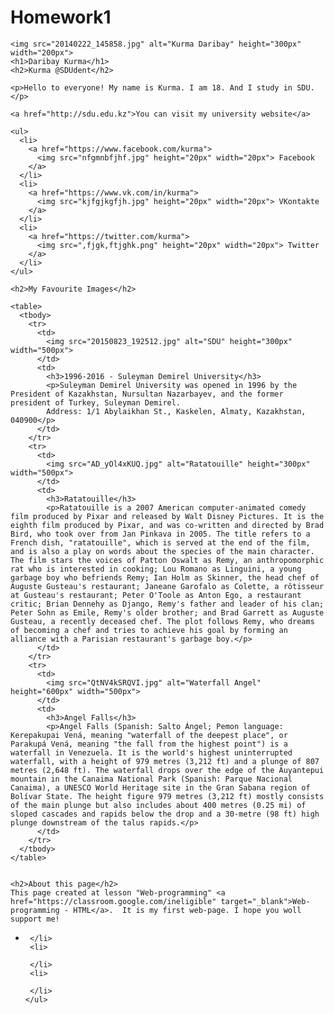 # Homework1
<html>
  <head>
    <title>My 1st web-page</title>
  </head>

  <body>

    <img src="20140222_145858.jpg" alt="Kurma Daribay" height="300px" width="200px">
    <h1>Daribay Kurma</h1>
    <h2>Kurma @SDUdent</h2>

    <p>Hello to everyone! My name is Kurma. I am 18. And I study in SDU.</p>

    <a href="http://sdu.edu.kz">You can visit my university website</a>

    <ul>
      <li>
        <a href="https://www.facebook.com/kurma">
          <img src="nfgmnbfjhf.jpg" height="20px" width="20px"> Facebook
        </a>
      </li>
      <li>
        <a href="https://www.vk.com/in/kurma">
          <img src="kjfgjkgfjh.jpg" height="20px" width="20px"> VKontakte
        </a>
      </li>
      <li>
        <a href="https://twitter.com/kurma">
          <img src=",fjgk,ftjghk.png" height="20px" width="20px"> Twitter
        </a>
      </li>
    </ul>

    <h2>My Favourite Images</h2>

    <table>
      <tbody>
        <tr>
          <td>
            <img src="20150823_192512.jpg" alt="SDU" height="300px" width="500px">
          </td>
          <td>
            <h3>1996-2016 - Suleyman Demirel University</h3>
            <p>Suleyman Demirel University was opened in 1996 by the President of Kazakhstan, Nursultan Nazarbayev, and the former president of Turkey, Suleyman Demirel. 
            Address: 1/1 Abylaikhan St., Kaskelen, Almaty, Kazakhstan, 040900</p>
          </td>
        </tr>
        <tr>
          <td>
            <img src="AD_yOl4xKUQ.jpg" alt="Ratatouille" height="300px" width="500px">
          </td>
          <td>
            <h3>Ratatouille</h3>
            <p>Ratatouille is a 2007 American computer-animated comedy film produced by Pixar and released by Walt Disney Pictures. It is the eighth film produced by Pixar, and was co-written and directed by Brad Bird, who took over from Jan Pinkava in 2005. The title refers to a French dish, "ratatouille", which is served at the end of the film, and is also a play on words about the species of the main character. The film stars the voices of Patton Oswalt as Remy, an anthropomorphic rat who is interested in cooking; Lou Romano as Linguini, a young garbage boy who befriends Remy; Ian Holm as Skinner, the head chef of Auguste Gusteau's restaurant; Janeane Garofalo as Colette, a rôtisseur at Gusteau's restaurant; Peter O'Toole as Anton Ego, a restaurant critic; Brian Dennehy as Django, Remy's father and leader of his clan; Peter Sohn as Emile, Remy's older brother; and Brad Garrett as Auguste Gusteau, a recently deceased chef. The plot follows Remy, who dreams of becoming a chef and tries to achieve his goal by forming an alliance with a Parisian restaurant's garbage boy.</p>
          </td>
        </tr>
        <tr>
          <td>
            <img src="QtNV4kSRQVI.jpg" alt="Waterfall Angel" height="600px" width="500px">
          </td>
          <td>
            <h3>Angel Falls</h3>
            <p>Angel Falls (Spanish: Salto Ángel; Pemon language: Kerepakupai Vená, meaning "waterfall of the deepest place", or Parakupá Vená, meaning "the fall from the highest point") is a waterfall in Venezuela. It is the world's highest uninterrupted waterfall, with a height of 979 metres (3,212 ft) and a plunge of 807 metres (2,648 ft). The waterfall drops over the edge of the Auyantepui mountain in the Canaima National Park (Spanish: Parque Nacional Canaima), a UNESCO World Heritage site in the Gran Sabana region of Bolívar State. The height figure 979 metres (3,212 ft) mostly consists of the main plunge but also includes about 400 metres (0.25 mi) of sloped cascades and rapids below the drop and a 30-metre (98 ft) high plunge downstream of the talus rapids.</p>
          </td>
        </tr>
      </tbody>
    </table>


    <h2>About this page</h2>
    This page created at lesson "Web-programming" <a href="https://classroom.google.com/ineligible" target="_blank">Web-programming - HTML</a>.  It is my first web-page. I hope you woll support me!
   <ul>
     <li>
       
     </li>
     <li>
       
     </li>
     <li>
       
     </li>
    </ul>
  </body>
</html>

